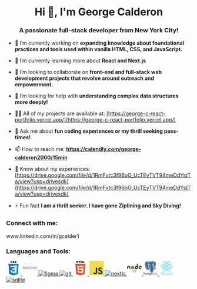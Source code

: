 <h1 align="center">Hi 👋, I'm George Calderon</h1>
<h3 align="center">A passionate full-stack developer from New York City!</h3>

- 🔭 I’m currently working on **expanding knowledge about foundational practices and tools used within vanilla HTML, CSS, and JavaScript.**

- 🌱 I’m currently learning more about **React and Next.js**

- 👯 I’m looking to collaborate on **front-end and full-stack web development projects that revolve around outreach and empowerment.**

- 🤝 I’m looking for help with **understanding complex data structures more deeply!**

- 👨‍💻 All of my projects are available at: [https://george-c-react-portfolio.vercel.app/](https://george-c-react-portfolio.vercel.app/)

- 💬 Ask me about **fun coding experiences or my thrill seeking pass-times!**

- 📫 How to reach me: **https://calendly.com/george-calderon2000/15min**

- 📄 Know about my experiences: [https://drive.google.com/file/d/1RmFvtc3f96oO_UcTEyTVT94meDdYstTa/view?usp=drivesdk](https://drive.google.com/file/d/1RmFvtc3f96oO_UcTEyTVT94meDdYstTa/view?usp=drivesdk)

- ⚡ Fun fact **I am a thrill seeker. I have gone Ziplining and Sky Diving!**

<h3 align="left">Connect with me:</h3>
<p align="left">www.linkedin.com/in/gcalder1</p>

<h3 align="left">Languages and Tools:</h3>
<p align="left"> <a href="https://www.w3schools.com/css/" target="_blank" rel="noreferrer"> <img src="https://raw.githubusercontent.com/devicons/devicon/master/icons/css3/css3-original-wordmark.svg" alt="css3" width="40" height="40"/> </a> <a href="https://expressjs.com" target="_blank" rel="noreferrer"> <img src="https://raw.githubusercontent.com/devicons/devicon/master/icons/express/express-original-wordmark.svg" alt="express" width="40" height="40"/> </a> <a href="https://www.figma.com/" target="_blank" rel="noreferrer"> <img src="https://www.vectorlogo.zone/logos/figma/figma-icon.svg" alt="figma" width="40" height="40"/> </a> <a href="https://git-scm.com/" target="_blank" rel="noreferrer"> <img src="https://www.vectorlogo.zone/logos/git-scm/git-scm-icon.svg" alt="git" width="40" height="40"/> </a> <a href="https://www.w3.org/html/" target="_blank" rel="noreferrer"> <img src="https://raw.githubusercontent.com/devicons/devicon/master/icons/html5/html5-original-wordmark.svg" alt="html5" width="40" height="40"/> </a> <a href="https://developer.mozilla.org/en-US/docs/Web/JavaScript" target="_blank" rel="noreferrer"> <img src="https://raw.githubusercontent.com/devicons/devicon/master/icons/javascript/javascript-original.svg" alt="javascript" width="40" height="40"/> </a> <a href="https://nextjs.org/" target="_blank" rel="noreferrer"> <img src="https://cdn.worldvectorlogo.com/logos/nextjs-2.svg" alt="nextjs" width="40" height="40"/> </a> <a href="https://nodejs.org" target="_blank" rel="noreferrer"> <img src="https://raw.githubusercontent.com/devicons/devicon/master/icons/nodejs/nodejs-original-wordmark.svg" alt="nodejs" width="40" height="40"/> </a> <a href="https://www.postgresql.org" target="_blank" rel="noreferrer"> <img src="https://raw.githubusercontent.com/devicons/devicon/master/icons/postgresql/postgresql-original-wordmark.svg" alt="postgresql" width="40" height="40"/> </a> <a href="https://reactjs.org/" target="_blank" rel="noreferrer"> <img src="https://raw.githubusercontent.com/devicons/devicon/master/icons/react/react-original-wordmark.svg" alt="react" width="40" height="40"/> </a> <a href="https://www.sqlite.org/" target="_blank" rel="noreferrer"> <img src="https://www.vectorlogo.zone/logos/sqlite/sqlite-icon.svg" alt="sqlite" width="40" height="40"/> </a> </p>
